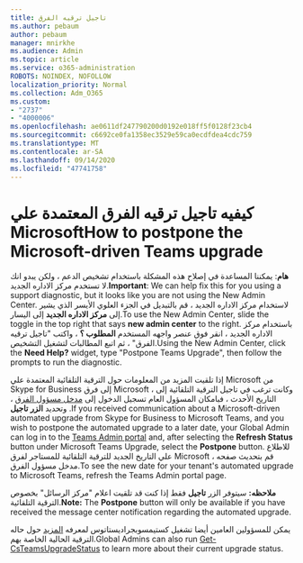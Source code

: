 ```yaml
---
title: تاجيل ترقيه الفرق
ms.author: pebaum
author: pebaum
manager: mnirkhe
ms.audience: Admin
ms.topic: article
ms.service: o365-administration
ROBOTS: NOINDEX, NOFOLLOW
localization_priority: Normal
ms.collection: Adm_O365
ms.custom:
- "2737"
- "4000006"
ms.openlocfilehash: ae0611df247790200d0192e018ff5f0128f23cb4
ms.sourcegitcommit: c6692ce0fa1358ec3529e59ca0ecdfdea4cdc759
ms.translationtype: MT
ms.contentlocale: ar-SA
ms.lasthandoff: 09/14/2020
ms.locfileid: "47741758"
---
```

# <a name="how-to-postpone-the-microsoft-driven-teams-upgrade"></a><span data-ttu-id="ddcbb-102">كيفيه تاجيل ترقيه الفرق المعتمدة علي Microsoft</span><span class="sxs-lookup"><span data-stu-id="ddcbb-102">How to postpone the Microsoft-driven Teams upgrade</span></span>

<span data-ttu-id="ddcbb-103">**هام**: يمكننا المساعدة في إصلاح هذه المشكلة باستخدام تشخيص الدعم ، ولكن يبدو انك لا تستخدم مركز الاداره الجديد.</span><span class="sxs-lookup"><span data-stu-id="ddcbb-103">**Important**: We can help fix this for you using a support diagnostic, but it looks like you are not using the New Admin Center.</span></span> <span data-ttu-id="ddcbb-104">لاستخدام مركز الاداره الجديد ، قم بالتبديل في الجزء العلوي الأيسر الذي يشير إلى **مركز الاداره الجديد** إلى اليسار.</span><span class="sxs-lookup"><span data-stu-id="ddcbb-104">To use the New Admin Center, slide the toggle in the top right that says **new admin center** to the right.</span></span> <span data-ttu-id="ddcbb-105">باستخدام مركز الاداره الجديد ، انقر فوق عنصر واجهه المستخدم **المطلوب ؟** ، واكتب "تاجيل ترقيه الفرق" ، ثم اتبع المطالبات لتشغيل التشخيص.</span><span class="sxs-lookup"><span data-stu-id="ddcbb-105">Using the New Admin Center, click the **Need Help?** widget, type "Postpone Teams Upgrade", then follow the prompts to run the diagnostic.</span></span>

<span data-ttu-id="ddcbb-106">إذا تلقيت المزيد من المعلومات حول الترقية التلقائية المعتمدة علي Microsoft من Skype for Business إلى فرق Microsoft ، وكانت ترغب في تاجيل الترقية التلقائية إلى التاريخ الأحدث ، فبامكان المسؤول العام تسجيل الدخول إلى [مدخل مسؤول الفرق](https://admin.teams.microsoft.com/dashboard) ، وتحديد **الزر** **تاجيل** .</span><span class="sxs-lookup"><span data-stu-id="ddcbb-106">If you received communication about a Microsoft-driven automated upgrade from Skype for Business to Microsoft Teams, and you wish to postpone the automated upgrade to a later date, your Global Admin can log in to the [Teams Admin portal](https://admin.teams.microsoft.com/dashboard) and, after selecting the **Refresh Status** button under Microsoft Teams Upgrade, select the **Postpone** button.</span></span> <span data-ttu-id="ddcbb-107">للاطلاع علي التاريخ الجديد للترقية التلقائية للمستاجر لفرق Microsoft ، قم بتحديث صفحه مدخل مسؤول الفرق.</span><span class="sxs-lookup"><span data-stu-id="ddcbb-107">To see the new date for your tenant's automated upgrade to Microsoft Teams, refresh the Teams Admin portal page.</span></span>

<span data-ttu-id="ddcbb-108">**ملاحظه:** سيتوفر الزر **تاجيل** فقط إذا كنت قد تلقيت اعلام "مركز الرسائل" بخصوص الترقية التلقائية.</span><span class="sxs-lookup"><span data-stu-id="ddcbb-108">**Note:** The **Postpone** button will only be available if you have received the message center notification regarding the automated upgrade.</span></span> 

<span data-ttu-id="ddcbb-109">يمكن للمسؤولين العامين أيضا تشغيل كستيمسوبجراديستاتوس لمعرفه [المزيد](https://docs.microsoft.com/powershell/module/skype/get-csteamsupgradestatus?view=skype-ps) حول حاله الترقية الحالية الخاصة بهم.</span><span class="sxs-lookup"><span data-stu-id="ddcbb-109">Global Admins can also run [Get-CsTeamsUpgradeStatus](https://docs.microsoft.com/powershell/module/skype/get-csteamsupgradestatus?view=skype-ps) to learn more about their current upgrade status.</span></span>
